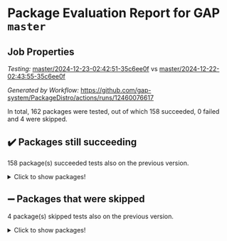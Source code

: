 # Package Evaluation Report for GAP `master`

## Job Properties

*Testing:* [master/2024-12-23-02:42:51-35c6ee0f](https://github.com/gap-system/PackageDistro/blob/data/reports/master/2024-12-23-02:42:51-35c6ee0f) vs [master/2024-12-22-02:43:55-35c6ee0f](https://github.com/gap-system/PackageDistro/blob/data/reports/master/2024-12-22-02:43:55-35c6ee0f)

*Generated by Workflow:* https://github.com/gap-system/PackageDistro/actions/runs/12460076617

In total, 162 packages were tested, out of which 158 succeeded, 0 failed and 4 were skipped.

## :heavy_check_mark: Packages still succeeding

158 package(s) succeeded tests also on the previous version.
<details><summary>Click to show packages!</summary>

- 4ti2interface 2024.11-01 [(success)](https://github.com/gap-system/PackageDistro/actions/runs/12460076617/job/34777926207)
- ace 5.6.2 [(success)](https://github.com/gap-system/PackageDistro/actions/runs/12460076617/job/34777929598)
- aclib 1.3.2 [(success)](https://github.com/gap-system/PackageDistro/actions/runs/12460076617/job/34777930266)
- agt 0.3.1 [(success)](https://github.com/gap-system/PackageDistro/actions/runs/12460076617/job/34777930767)
- alnuth 3.2.1 [(success)](https://github.com/gap-system/PackageDistro/actions/runs/12460076617/job/34777931076)
- anupq 3.3.1 [(success)](https://github.com/gap-system/PackageDistro/actions/runs/12460076617/job/34777932353)
- atlasrep 2.1.9 [(success)](https://github.com/gap-system/PackageDistro/actions/runs/12460076617/job/34777934128)
- autodoc 2023.06.19 [(success)](https://github.com/gap-system/PackageDistro/actions/runs/12460076617/job/34777934371)
- automata 1.16 [(success)](https://github.com/gap-system/PackageDistro/actions/runs/12460076617/job/34777934576)
- automgrp 1.3.2 [(success)](https://github.com/gap-system/PackageDistro/actions/runs/12460076617/job/34777934774)
- autpgrp 1.11 [(success)](https://github.com/gap-system/PackageDistro/actions/runs/12460076617/job/34777934976)
- cap 2024.11-02 [(success)](https://github.com/gap-system/PackageDistro/actions/runs/12460076617/job/34777935183)
- caratinterface 2.3.7 [(success)](https://github.com/gap-system/PackageDistro/actions/runs/12460076617/job/34777935364)
- cddinterface 2024.09.02 [(success)](https://github.com/gap-system/PackageDistro/actions/runs/12460076617/job/34777935537)
- circle 1.6.6 [(success)](https://github.com/gap-system/PackageDistro/actions/runs/12460076617/job/34777935691)
- classicpres 1.22 [(success)](https://github.com/gap-system/PackageDistro/actions/runs/12460076617/job/34777935852)
- cohomolo 1.6.11 [(success)](https://github.com/gap-system/PackageDistro/actions/runs/12460076617/job/34777936040)
- congruence 1.2.7 [(success)](https://github.com/gap-system/PackageDistro/actions/runs/12460076617/job/34777936218)
- corefreesub 0.6 [(success)](https://github.com/gap-system/PackageDistro/actions/runs/12460076617/job/34777936403)
- corelg 1.57 [(success)](https://github.com/gap-system/PackageDistro/actions/runs/12460076617/job/34777936601)
- crime 1.6 [(success)](https://github.com/gap-system/PackageDistro/actions/runs/12460076617/job/34777936795)
- crisp 1.4.6 [(success)](https://github.com/gap-system/PackageDistro/actions/runs/12460076617/job/34777936939)
- crypting 0.10.5 [(success)](https://github.com/gap-system/PackageDistro/actions/runs/12460076617/job/34777937111)
- cryst 4.1.27 [(success)](https://github.com/gap-system/PackageDistro/actions/runs/12460076617/job/34777937256)
- crystcat 1.1.10 [(success)](https://github.com/gap-system/PackageDistro/actions/runs/12460076617/job/34777937451)
- ctbllib 1.3.9 [(success)](https://github.com/gap-system/PackageDistro/actions/runs/12460076617/job/34777937600)
- cubefree 1.20 [(success)](https://github.com/gap-system/PackageDistro/actions/runs/12460076617/job/34777937793)
- curlinterface 2.4.0 [(success)](https://github.com/gap-system/PackageDistro/actions/runs/12460076617/job/34777937956)
- cvec 2.8.2 [(success)](https://github.com/gap-system/PackageDistro/actions/runs/12460076617/job/34777938111)
- datastructures 0.3.1 [(success)](https://github.com/gap-system/PackageDistro/actions/runs/12460076617/job/34777938275)
- deepthought 1.0.7 [(success)](https://github.com/gap-system/PackageDistro/actions/runs/12460076617/job/34777938455)
- design 1.8.2 [(success)](https://github.com/gap-system/PackageDistro/actions/runs/12460076617/job/34777938692)
- difsets 2.3.1 [(success)](https://github.com/gap-system/PackageDistro/actions/runs/12460076617/job/34777938859)
- digraphs 1.9.0 [(success)](https://github.com/gap-system/PackageDistro/actions/runs/12460076617/job/34777939042)
- edim 1.3.8 [(success)](https://github.com/gap-system/PackageDistro/actions/runs/12460076617/job/34777939242)
- example 4.4.0 [(success)](https://github.com/gap-system/PackageDistro/actions/runs/12460076617/job/34777939423)
- examplesforhomalg 2023.10-01 [(success)](https://github.com/gap-system/PackageDistro/actions/runs/12460076617/job/34777939600)
- factint 1.6.3 [(success)](https://github.com/gap-system/PackageDistro/actions/runs/12460076617/job/34777939775)
- ferret 1.0.14 [(success)](https://github.com/gap-system/PackageDistro/actions/runs/12460076617/job/34777939959)
- fga 1.5.0 [(success)](https://github.com/gap-system/PackageDistro/actions/runs/12460076617/job/34777940108)
- fining 1.5.6 [(success)](https://github.com/gap-system/PackageDistro/actions/runs/12460076617/job/34777940263)
- float 1.0.5 [(success)](https://github.com/gap-system/PackageDistro/actions/runs/12460076617/job/34777940426)
- format 1.4.4 [(success)](https://github.com/gap-system/PackageDistro/actions/runs/12460076617/job/34777940591)
- forms 1.2.12 [(success)](https://github.com/gap-system/PackageDistro/actions/runs/12460076617/job/34777940748)
- fplsa 1.2.6 [(success)](https://github.com/gap-system/PackageDistro/actions/runs/12460076617/job/34777940929)
- fr 2.4.13 [(success)](https://github.com/gap-system/PackageDistro/actions/runs/12460076617/job/34777941102)
- francy 2.0.3 [(success)](https://github.com/gap-system/PackageDistro/actions/runs/12460076617/job/34777941283)
- fwtree 1.3 [(success)](https://github.com/gap-system/PackageDistro/actions/runs/12460076617/job/34777941456)
- gapdoc 1.6.7 [(success)](https://github.com/gap-system/PackageDistro/actions/runs/12460076617/job/34777941610)
- gauss 2024.11-01 [(success)](https://github.com/gap-system/PackageDistro/actions/runs/12460076617/job/34777941767)
- gaussforhomalg 2024.08-01 [(success)](https://github.com/gap-system/PackageDistro/actions/runs/12460076617/job/34777941909)
- gbnp 1.1.0 [(success)](https://github.com/gap-system/PackageDistro/actions/runs/12460076617/job/34777942049)
- generalizedmorphismsforcap 2024.09-03 [(success)](https://github.com/gap-system/PackageDistro/actions/runs/12460076617/job/34777942247)
- genss 1.6.9 [(success)](https://github.com/gap-system/PackageDistro/actions/runs/12460076617/job/34777942392)
- gradedmodules 2024.01-01 [(success)](https://github.com/gap-system/PackageDistro/actions/runs/12460076617/job/34777942555)
- gradedringforhomalg 2024.07-01 [(success)](https://github.com/gap-system/PackageDistro/actions/runs/12460076617/job/34777942707)
- grape 4.9.2 [(success)](https://github.com/gap-system/PackageDistro/actions/runs/12460076617/job/34777942873)
- groupoids 1.76 [(success)](https://github.com/gap-system/PackageDistro/actions/runs/12460076617/job/34777943006)
- grpconst 2.6.5 [(success)](https://github.com/gap-system/PackageDistro/actions/runs/12460076617/job/34777943156)
- guarana 0.96.3 [(success)](https://github.com/gap-system/PackageDistro/actions/runs/12460076617/job/34777943337)
- guava 3.19 [(success)](https://github.com/gap-system/PackageDistro/actions/runs/12460076617/job/34777943486)
- hap 1.66 [(success)](https://github.com/gap-system/PackageDistro/actions/runs/12460076617/job/34777943651)
- hapcryst 0.1.15 [(success)](https://github.com/gap-system/PackageDistro/actions/runs/12460076617/job/34777943763)
- hecke 1.5.4 [(success)](https://github.com/gap-system/PackageDistro/actions/runs/12460076617/job/34777943926)
- help 4.0 [(success)](https://github.com/gap-system/PackageDistro/actions/runs/12460076617/job/34777944080)
- homalg 2024.01-01 [(success)](https://github.com/gap-system/PackageDistro/actions/runs/12460076617/job/34777944229)
- homalgtocas 2023.11-01 [(success)](https://github.com/gap-system/PackageDistro/actions/runs/12460076617/job/34777944380)
- idrel 2.48 [(success)](https://github.com/gap-system/PackageDistro/actions/runs/12460076617/job/34777944544)
- images 1.3.3 [(success)](https://github.com/gap-system/PackageDistro/actions/runs/12460076617/job/34777944695)
- intpic 0.4.0 [(success)](https://github.com/gap-system/PackageDistro/actions/runs/12460076617/job/34777944848)
- io 4.9.1 [(success)](https://github.com/gap-system/PackageDistro/actions/runs/12460076617/job/34777944999)
- io_forhomalg 2023.02-04 [(success)](https://github.com/gap-system/PackageDistro/actions/runs/12460076617/job/34777945163)
- irredsol 1.4.4 [(success)](https://github.com/gap-system/PackageDistro/actions/runs/12460076617/job/34777945345)
- json 2.2.2 [(success)](https://github.com/gap-system/PackageDistro/actions/runs/12460076617/job/34777945516)
- jupyterkernel 1.5.1 [(success)](https://github.com/gap-system/PackageDistro/actions/runs/12460076617/job/34777945695)
- jupyterviz 1.5.6 [(success)](https://github.com/gap-system/PackageDistro/actions/runs/12460076617/job/34777945870)
- kan 1.37 [(success)](https://github.com/gap-system/PackageDistro/actions/runs/12460076617/job/34777946067)
- kbmag 1.5.11 [(success)](https://github.com/gap-system/PackageDistro/actions/runs/12460076617/job/34777946257)
- laguna 3.9.7 [(success)](https://github.com/gap-system/PackageDistro/actions/runs/12460076617/job/34777946429)
- liealgdb 2.2.1 [(success)](https://github.com/gap-system/PackageDistro/actions/runs/12460076617/job/34777946615)
- liepring 2.9.1 [(success)](https://github.com/gap-system/PackageDistro/actions/runs/12460076617/job/34777946793)
- liering 2.4.2 [(success)](https://github.com/gap-system/PackageDistro/actions/runs/12460076617/job/34777946981)
- linearalgebraforcap 2024.10-01 [(success)](https://github.com/gap-system/PackageDistro/actions/runs/12460076617/job/34777947171)
- lins 0.9 [(success)](https://github.com/gap-system/PackageDistro/actions/runs/12460076617/job/34777947369)
- localizeringforhomalg 2023.10-01 [(success)](https://github.com/gap-system/PackageDistro/actions/runs/12460076617/job/34777947584)
- loops 3.4.4 [(success)](https://github.com/gap-system/PackageDistro/actions/runs/12460076617/job/34777947756)
- lpres 1.1.1 [(success)](https://github.com/gap-system/PackageDistro/actions/runs/12460076617/job/34777947941)
- majoranaalgebras 1.5.2 [(success)](https://github.com/gap-system/PackageDistro/actions/runs/12460076617/job/34777948132)
- mapclass 1.4.6 [(success)](https://github.com/gap-system/PackageDistro/actions/runs/12460076617/job/34777948300)
- matgrp 0.71 [(success)](https://github.com/gap-system/PackageDistro/actions/runs/12460076617/job/34777948474)
- matricesforhomalg 2024.11-02 [(success)](https://github.com/gap-system/PackageDistro/actions/runs/12460076617/job/34777948642)
- modisom 3.0.0 [(success)](https://github.com/gap-system/PackageDistro/actions/runs/12460076617/job/34777948802)
- modulepresentationsforcap 2024.09-02 [(success)](https://github.com/gap-system/PackageDistro/actions/runs/12460076617/job/34777948990)
- modules 2024.01-01 [(success)](https://github.com/gap-system/PackageDistro/actions/runs/12460076617/job/34777949179)
- monoidalcategories 2024.09-05 [(success)](https://github.com/gap-system/PackageDistro/actions/runs/12460076617/job/34777949345)
- nconvex 2022.09-01 [(success)](https://github.com/gap-system/PackageDistro/actions/runs/12460076617/job/34777949502)
- nilmat 1.4.2 [(success)](https://github.com/gap-system/PackageDistro/actions/runs/12460076617/job/34777949663)
- nock 1.5 [(success)](https://github.com/gap-system/PackageDistro/actions/runs/12460076617/job/34777949819)
- normalizinterface 1.3.7 [(success)](https://github.com/gap-system/PackageDistro/actions/runs/12460076617/job/34777950013)
- nq 2.5.11 [(success)](https://github.com/gap-system/PackageDistro/actions/runs/12460076617/job/34777950208)
- numericalsgps 1.4.0 [(success)](https://github.com/gap-system/PackageDistro/actions/runs/12460076617/job/34777950421)
- openmath 11.5.3 [(success)](https://github.com/gap-system/PackageDistro/actions/runs/12460076617/job/34777950601)
- orb 4.9.1 [(success)](https://github.com/gap-system/PackageDistro/actions/runs/12460076617/job/34777950784)
- packagemanager 1.6 [(success)](https://github.com/gap-system/PackageDistro/actions/runs/12460076617/job/34777950999)
- patternclass 2.4.5 [(success)](https://github.com/gap-system/PackageDistro/actions/runs/12460076617/job/34777951198)
- permut 2.0.5 [(success)](https://github.com/gap-system/PackageDistro/actions/runs/12460076617/job/34777951381)
- polenta 1.3.10 [(success)](https://github.com/gap-system/PackageDistro/actions/runs/12460076617/job/34777951610)
- polymaking 0.8.7 [(success)](https://github.com/gap-system/PackageDistro/actions/runs/12460076617/job/34777951829)
- primgrp 3.4.4 [(success)](https://github.com/gap-system/PackageDistro/actions/runs/12460076617/job/34777952062)
- profiling 2.6.0 [(success)](https://github.com/gap-system/PackageDistro/actions/runs/12460076617/job/34777952289)
- qdistrnd 0.9.5 [(success)](https://github.com/gap-system/PackageDistro/actions/runs/12460076617/job/34777952458)
- qpa 1.35 [(success)](https://github.com/gap-system/PackageDistro/actions/runs/12460076617/job/34777952599)
- quagroup 1.8.4 [(success)](https://github.com/gap-system/PackageDistro/actions/runs/12460076617/job/34777952773)
- radiroot 2.9 [(success)](https://github.com/gap-system/PackageDistro/actions/runs/12460076617/job/34777952939)
- rcwa 4.7.1 [(success)](https://github.com/gap-system/PackageDistro/actions/runs/12460076617/job/34777953089)
- rds 1.8 [(success)](https://github.com/gap-system/PackageDistro/actions/runs/12460076617/job/34777953239)
- recog 1.4.3 [(success)](https://github.com/gap-system/PackageDistro/actions/runs/12460076617/job/34777953379)
- repndecomp 1.3.0 [(success)](https://github.com/gap-system/PackageDistro/actions/runs/12460076617/job/34777953552)
- repsn 3.1.2 [(success)](https://github.com/gap-system/PackageDistro/actions/runs/12460076617/job/34777953714)
- resclasses 4.7.3 [(success)](https://github.com/gap-system/PackageDistro/actions/runs/12460076617/job/34777953867)
- ringsforhomalg 2024.11-02 [(success)](https://github.com/gap-system/PackageDistro/actions/runs/12460076617/job/34777954028)
- sco 2023.08-01 [(success)](https://github.com/gap-system/PackageDistro/actions/runs/12460076617/job/34777954176)
- scscp 2.4.3 [(success)](https://github.com/gap-system/PackageDistro/actions/runs/12460076617/job/34777954340)
- semigroups 5.4.0 [(success)](https://github.com/gap-system/PackageDistro/actions/runs/12460076617/job/34777954542)
- sglppow 2.4 [(success)](https://github.com/gap-system/PackageDistro/actions/runs/12460076617/job/34777954739)
- sgpviz 0.999.6 [(success)](https://github.com/gap-system/PackageDistro/actions/runs/12460076617/job/34777954884)
- simpcomp 2.1.14 [(success)](https://github.com/gap-system/PackageDistro/actions/runs/12460076617/job/34777955043)
- singular 2024.06.03 [(success)](https://github.com/gap-system/PackageDistro/actions/runs/12460076617/job/34777955194)
- sl2reps 1.1 [(success)](https://github.com/gap-system/PackageDistro/actions/runs/12460076617/job/34777955377)
- sla 1.6.2 [(success)](https://github.com/gap-system/PackageDistro/actions/runs/12460076617/job/34777955517)
- smallantimagmas 0.2.12 [(success)](https://github.com/gap-system/PackageDistro/actions/runs/12460076617/job/34777955959)
- smallgrp 1.5.4 [(success)](https://github.com/gap-system/PackageDistro/actions/runs/12460076617/job/34777956111)
- smallsemi 0.7.1 [(success)](https://github.com/gap-system/PackageDistro/actions/runs/12460076617/job/34777956235)
- sonata 2.9.6 [(success)](https://github.com/gap-system/PackageDistro/actions/runs/12460076617/job/34777956370)
- sophus 1.27 [(success)](https://github.com/gap-system/PackageDistro/actions/runs/12460076617/job/34777956514)
- sotgrps 1.3 [(success)](https://github.com/gap-system/PackageDistro/actions/runs/12460076617/job/34777956645)
- spinsym 1.5.2 [(success)](https://github.com/gap-system/PackageDistro/actions/runs/12460076617/job/34777956791)
- standardff 1.0 [(success)](https://github.com/gap-system/PackageDistro/actions/runs/12460076617/job/34777956942)
- symbcompcc 1.3.2 [(success)](https://github.com/gap-system/PackageDistro/actions/runs/12460076617/job/34777957070)
- thelma 1.3 [(success)](https://github.com/gap-system/PackageDistro/actions/runs/12460076617/job/34777957221)
- tomlib 1.2.11 [(success)](https://github.com/gap-system/PackageDistro/actions/runs/12460076617/job/34777957390)
- toolsforhomalg 2024.09-01 [(success)](https://github.com/gap-system/PackageDistro/actions/runs/12460076617/job/34777957524)
- toric 1.9.6 [(success)](https://github.com/gap-system/PackageDistro/actions/runs/12460076617/job/34777957693)
- toricvarieties 2022.07.13 [(success)](https://github.com/gap-system/PackageDistro/actions/runs/12460076617/job/34777957858)
- transgrp 3.6.5 [(success)](https://github.com/gap-system/PackageDistro/actions/runs/12460076617/job/34777958000)
- typeset 1.2.2 [(success)](https://github.com/gap-system/PackageDistro/actions/runs/12460076617/job/34777958125)
- ugaly 4.1.3 [(success)](https://github.com/gap-system/PackageDistro/actions/runs/12460076617/job/34777958313)
- unipot 1.6 [(success)](https://github.com/gap-system/PackageDistro/actions/runs/12460076617/job/34777958482)
- unitlib 4.2.0 [(success)](https://github.com/gap-system/PackageDistro/actions/runs/12460076617/job/34777958635)
- utils 0.85 [(success)](https://github.com/gap-system/PackageDistro/actions/runs/12460076617/job/34777958798)
- uuid 0.7 [(success)](https://github.com/gap-system/PackageDistro/actions/runs/12460076617/job/34777958946)
- walrus 0.9991 [(success)](https://github.com/gap-system/PackageDistro/actions/runs/12460076617/job/34777959099)
- wedderga 4.10.5 [(success)](https://github.com/gap-system/PackageDistro/actions/runs/12460076617/job/34777959227)
- wpe 0.8 [(success)](https://github.com/gap-system/PackageDistro/actions/runs/12460076617/job/34777959360)
- xmod 2.92 [(success)](https://github.com/gap-system/PackageDistro/actions/runs/12460076617/job/34777959517)
- xmodalg 1.23 [(success)](https://github.com/gap-system/PackageDistro/actions/runs/12460076617/job/34777959690)
- yangbaxter 0.10.6 [(success)](https://github.com/gap-system/PackageDistro/actions/runs/12460076617/job/34777959859)
- zeromqinterface 0.16 [(success)](https://github.com/gap-system/PackageDistro/actions/runs/12460076617/job/34777959995)
</details>

## :heavy_minus_sign: Packages that were skipped

4 package(s) skipped tests also on the previous version.
<details><summary>Click to show packages!</summary>

- browse 1.8.21 [(skipped)](https://github.com/gap-system/PackageDistro/actions/runs/12460076617/job/34777747966)
- itc 1.5.1 [(skipped)](https://github.com/gap-system/PackageDistro/actions/runs/12460076617/job/34777747966)
- polycyclic 2.16 [(skipped)](https://github.com/gap-system/PackageDistro/actions/runs/12460076617/job/34777747966)
- xgap 4.32 [(skipped)](https://github.com/gap-system/PackageDistro/actions/runs/12460076617/job/34777747966)
</details>

